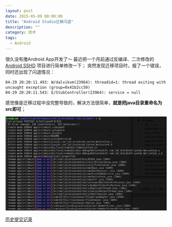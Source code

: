 ```yaml
---
layout: post
date: 2015-05-09 00:00:00
title: "Android Studio迁移闪退"
description: ""
category: 技术
tags: 
  - Android
---
```

很久没有撸Android App开发了～
最近把一个月前通过反编译、二次修改的 [Android SSHD](https://code.csdn.net/myscue/droidsshd/tree/lyh_eclipse)  项目进行简单修改一下；
突然发现迁移项目时，报了一个错误，同时还出现了闪退情况：
    
    04-29 20:20:11.493: W/dalvikvm(23964): threadid=1: thread exiting with uncaught exception (group=0x41b2cc50)
    04-29 20:20:11.543: E/StubController(23964): service = null

感觉像是迁移过程中没完整导致的，解决方法很简单，**就是把java目录重命名为src即可**；

![solution](/assets/images/292045497241929.png)

[历史提交记录](https://code.csdn.net/myscue/droidsshd/commit/70d72506802f4d0034b62889a6c6d28f29a6b217)
